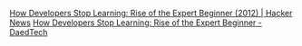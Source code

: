 
[How Developers Stop Learning: Rise of the Expert Beginner (2012) | Hacker News](https://news.ycombinator.com/item?id=23767438)
[How Developers Stop Learning: Rise of the Expert Beginner - DaedTech](https://daedtech.com/how-developers-stop-learning-rise-of-the-expert-beginner/)
